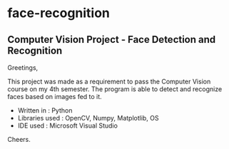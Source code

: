 # face-recognition
## Computer Vision Project - Face Detection and Recognition

Greetings,

This project was made as a requirement to pass the Computer Vision course on my 4th semester. 
The program is able to detect and recognize faces based on images fed to it.

- Written in      : Python
- Libraries used  : OpenCV, Numpy, Matplotlib, OS
- IDE used        : Microsoft Visual Studio

Cheers.
